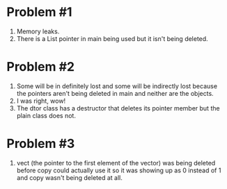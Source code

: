 Problem #1
==========
1. Memory leaks.
2. There is a List pointer in main being used but it isn't being deleted.

Problem #2
==========
1. Some will be in definitely lost and some will be indirectly lost because
   the pointers aren't being deleted in main and neither are the objects.
2. I was right, wow!
3. The dtor class has a destructor that deletes its pointer member but the
   plain class does not.

Problem #3
==========
1. vect (the pointer to the first element of the vector) was being deleted
   before copy could actually use it so it was showing up as 0 instead of 1
   and copy wasn't being deleted at all.
